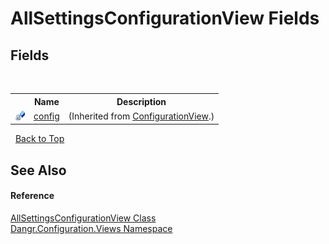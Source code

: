 # AllSettingsConfigurationView Fields
 


## Fields
&nbsp;<table><tr><th></th><th>Name</th><th>Description</th></tr><tr><td>![Private field](media/privfield.gif "Private field")</td><td><a href="F_Dangr_Configuration_ConfigurationView_config">config</a></td><td> (Inherited from <a href="T_Dangr_Configuration_ConfigurationView">ConfigurationView</a>.)</td></tr></table>&nbsp;
<a href="#allsettingsconfigurationview-fields">Back to Top</a>

## See Also


#### Reference
<a href="T_Dangr_Configuration_Views_AllSettingsConfigurationView">AllSettingsConfigurationView Class</a><br /><a href="N_Dangr_Configuration_Views">Dangr.Configuration.Views Namespace</a><br />